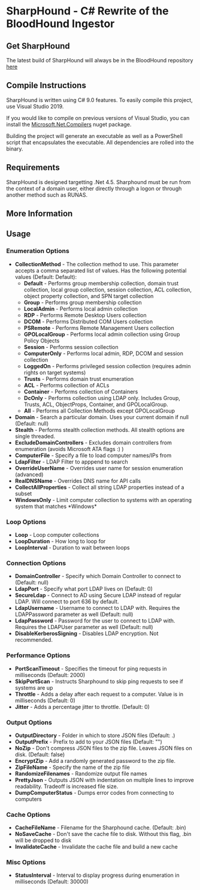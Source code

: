 # SharpHound - C# Rewrite of the BloodHound Ingestor

## Get SharpHound

The latest build of SharpHound will always be in the BloodHound repository [here](https://github.com/BloodHoundAD/BloodHound/tree/master/Ingestors)

## Compile Instructions

SharpHound is written using C# 9.0 features. To easily compile this project, use Visual Studio 2019.

If you would like to compile on previous versions of Visual Studio, you can install the [Microsoft.Net.Compilers](https://www.nuget.org/packages/Microsoft.Net.Compilers/) nuget package.

Building the project will generate an executable as well as a PowerShell script that encapsulates the executable. All dependencies are rolled into the binary.

## Requirements

SharpHound is designed targetting .Net 4.5. Sharphound must be run from the context of a domain user, either directly through a logon or through another method such as RUNAS.

## More Information

## Usage

### Enumeration Options

- **CollectionMethod** - The collection method to use. This parameter accepts a comma separated list of values. Has the following potential values (Default: Default):
  - **Default** - Performs group membership collection, domain trust collection, local group collection, session collection, ACL collection, object property collection, and SPN target collection
  - **Group** - Performs group membership collection
  - **LocalAdmin** - Performs local admin collection
  - **RDP** - Performs Remote Desktop Users collection
  - **DCOM** - Performs Distributed COM Users collection
  - **PSRemote** - Performs Remote Management Users collection
  - **GPOLocalGroup** - Performs local admin collection using Group Policy Objects
  - **Session** - Performs session collection
  - **ComputerOnly** - Performs local admin, RDP, DCOM and session collection
  - **LoggedOn** - Performs privileged session collection (requires admin rights on target systems)
  - **Trusts** - Performs domain trust enumeration
  - **ACL** - Performs collection of ACLs
  - **Container** - Performs collection of Containers
  - **DcOnly** - Performs collection using LDAP only. Includes Group, Trusts, ACL, ObjectProps, Container, and GPOLocalGroup.
  - **All** - Performs all Collection Methods except GPOLocalGroup
- **Domain** - Search a particular domain. Uses your current domain if null (Default: null)
- **Stealth** - Performs stealth collection methods. All stealth options are single threaded.
- **ExcludeDomainControllers** - Excludes domain controllers from enumeration (avoids Microsoft ATA flags :) )
- **ComputerFile** - Specify a file to load computer names/IPs from
- **LdapFilter** - LDAP Filter to apppend to search
- **OverrideUserName** - Overrides user name for session enumeration (advanced)
- **RealDNSName** - Overrides DNS name for API calls
- **CollectAllProperties** - Collect all string LDAP properties instead of a subset
- **WindowsOnly** - Limit computer collection to systems with an operating system that matches \*Windows\*

### Loop Options

- **Loop** - Loop computer collections
- **LoopDuration** - How long to loop for
- **LoopInterval** - Duration to wait between loops

### Connection Options

- **DomainController** - Specify which Domain Controller to connect to (Default: null)
- **LdapPort** - Specify what port LDAP lives on (Default: 0)
- **SecureLdap** - Connect to AD using Secure LDAP instead of regular LDAP. Will connect to port 636 by default.
- **LdapUsername** - Username to connect to LDAP with. Requires the LDAPPassword parameter as well (Default: null)
- **LdapPassword** - Password for the user to connect to LDAP with. Requires the LDAPUser parameter as well (Default: null)
- **DisableKerberosSigning** - Disables LDAP encryption. Not recommended.

### Performance Options

- **PortScanTimeout** - Specifies the timeout for ping requests in milliseconds (Default: 2000)
- **SkipPortScan** - Instructs Sharphound to skip ping requests to see if systems are up
- **Throttle** - Adds a delay after each request to a computer. Value is in milliseconds (Default: 0)
- **Jitter** - Adds a percentage jitter to throttle. (Default: 0)

### Output Options

- **OutputDirectory** - Folder in which to store JSON files (Default: .)
- **OutputPrefix** - Prefix to add to your JSON files (Default: "")
- **NoZip** - Don't compress JSON files to the zip file. Leaves JSON files on disk. (Default: false)
- **EncryptZip** - Add a randomly generated password to the zip file.
- **ZipFileName** - Specify the name of the zip file
- **RandomizeFilenames** - Randomize output file names
- **PrettyJson** - Outputs JSON with indentation on multiple lines to improve readability. Tradeoff is increased file size.
- **DumpComputerStatus** - Dumps error codes from connecting to computers

### Cache Options

- **CacheFileName** - Filename for the Sharphound cache. (Default: <B64 Machine Sid>.bin)
- **NoSaveCache** - Don't save the cache file to disk. Without this flag, <B64 Machine Sid>.bin will be dropped to disk
- **InvalidateCache** - Invalidate the cache file and build a new cache

### Misc Options

- **StatusInterval** - Interval to display progress during enumeration in milliseconds (Default: 30000)
